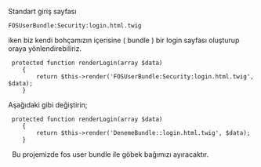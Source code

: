 
Standart giriş sayfası 
    
    
    FOSUserBundle:Security:login.html.twig

iken biz kendi bohçamızın içerisine ( bundle ) bir login sayfası oluşturup oraya yönlendirebiliriz. 
    
    
     protected function renderLogin(array $data)
        {
            return $this->render('FOSUserBundle:Security:login.html.twig', $data);
        }

Aşağıdaki gibi değiştirin; 
    
    
     protected function renderLogin(array $data)
        {
            return $this->render('DenemeBundle::login.html.twig', $data);
        }

  Bu projemizde fos user bundle ile göbek bağımızı ayıracaktır.